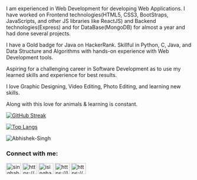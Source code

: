 <!-- - 👋 Hi, I’m @isinghabhishek
- 👀 I’m interested in ...
- 🌱 I’m currently learning ...
- 💞️ I’m looking to collaborate on ...
- 📫 How to reach me ... -->

I am experienced in Web Development for developing Web Applications.
I have worked on Frontend technologies(HTML5, CSS3, BootStraps, JavaScripts, and other JS libraries like ReactJS) and Backend technologies(Express) and for DataBase(MongoDB) for almost a year and had done several projects.

I have a Gold badge for Java on HackerRank.
Skillful in Python, C, Java, and Data Structure and Algorithms with hands-on experience with Web Development tools.

Aspiring for a challenging career in Software Development as to use my learned skills and experience for best results.

I love Graphic Designing, Video Editing, Photo Editing, and learning new skills.

Along with this love for animals & learning is constant.
<!---
isinghabhishek/isinghabhishek is a ✨ special ✨ repository because its `README.md` (this file) appears on your GitHub profile.
You can click the Preview link to take a look at your changes.
--->

[![GitHub Streak](https://streak-stats.demolab.com?user=isinghabhishek&theme=dark&mode=weekly)](https://git.io/streak-stats)

[![Top Langs](https://github-readme-stats.vercel.app/api/top-langs/?username=isinghabhishek&layout=compact&theme=dark)](https://github.com/isinghabhishek/github-readme-stats)

<p align="left"> <img src="https://komarev.com/ghpvc/?username=isinghabhishek&label=Profile%20views&color=0e75b6&style=flat" alt="Abhishek-Singh" /> </p>

<h3 align="left">Connect with me:</h3>
<p align="left">
<a href="https://twitter.com/isinghabhishek1" target="blank"><img align="center" src="https://raw.githubusercontent.com/rahuldkjain/github-profile-readme-generator/master/src/images/icons/Social/twitter.svg" alt="singhabhishek1" height="30" width="40" /></a>
<a href="https://www.linkedin.com/in/isinghabhishek/" target="blank"><img align="center" src="https://raw.githubusercontent.com/rahuldkjain/github-profile-readme-generator/master/src/images/icons/Social/linked-in-alt.svg" alt="https://www.linkedin.com/in/isinghabhishek/" height="30" width="40" /></a>
<a href="https://abhiisheksingh.hashnode.dev/" target="blank"><img align="center" src="https://raw.githubusercontent.com/rahuldkjain/github-profile-readme-generator/master/src/images/icons/Social/hashnode.svg" alt="isinghabhishek" height="30" width="40" /></a>
<a href="https://leetcode.com/isinghabhishek/" target="blank"><img align="center" src="https://raw.githubusercontent.com/rahuldkjain/github-profile-readme-generator/master/src/images/icons/Social/leet-code.svg" alt="https://leetcode.com/isinghabhishek/" height="30" width="40" /></a>
<a href="https://auth.geeksforgeeks.org/user/isinghabhishek05/practice" target="blank"><img align="center" src="https://raw.githubusercontent.com/rahuldkjain/github-profile-readme-generator/master/src/images/icons/Social/geeks-for-geeks.svg" alt="https://auth.geeksforgeeks.org/user/isinghabhishek05/practice" height="30" width="40" /></a>
</p>
